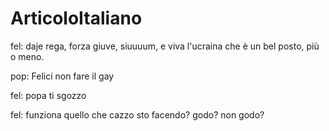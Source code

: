 # ArticoloItaliano

fel: daje rega, forza giuve, siuuuum, e viva l'ucraina che è un bel posto, più o meno.

pop: Felici non fare il gay 

fel: popa ti sgozzo

fel: funziona quello che cazzo sto facendo? godo? non godo?